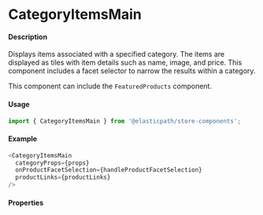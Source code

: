 # CategoryItemsMain

#### Description

Displays items associated with a specified category. The items are displayed as tiles with item details such as name, image, and price. This component includes a facet selector to narrow the results within a category.

This component can include the `FeaturedProducts` component.

#### Usage

```js
import { CategoryItemsMain } from '@elasticpath/store-components';
```

#### Example

```js
<CategoryItemsMain
  categoryProps={props}
  onProductFacetSelection={handleProductFacetSelection}
  productLinks={productLinks}
/>
```

#### Properties

<!-- PROPS -->
